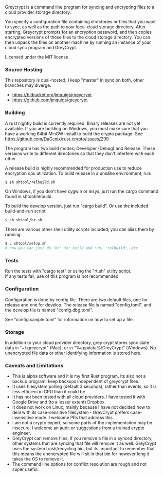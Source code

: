 Greycrypt is a command line program for syncing and encrypting files to a 
cloud provider storage directory.

You specify a configuration file containing directories or files that you want 
to sync, as well as the path to your local cloud storage directory.  After 
starting, Greycrypt prompts for an encryption password, and then copies 
encrypted versions of those files to the cloud storage directory.  You can 
then unpack the files on another machine by running an instance of your 
cloud sync program and GreyCrypt.

Licensed under the MIT license.

### Source Hosting

This repository is dual-hosted; I keep "master" in sync on both, other 
branches may diverge.

* https://bitbucket.org/jmquigs/greycrypt
* https://github.com/jmquigs/greycrypt

### Building 

A rust nightly build is currently required.  Binary releases are not 
yet available.  If you are building on Windows, you must make sure that you 
have a working 64bit MinGW install to build the crypto package.
See https://github.com/DaGenix/rust-crypto/issues/299

The program has two build modes; Developer (Debug) and Release.  These 
versions write to different directories so that they don't interfere with 
each other.  

A release build is highly recommended for production use to reduce encryption
cpu utilization.  To build release in a unixlike environment, run:

```bash
$ sh shtool/relbuild.sh
```

On Windows, if you don't have cygwin or msys, just run the cargo command 
found in shtool/relbuild.

To build the develop version, just run "cargo build".  Or use the included 
build-and-run script
 
```bash
$ sh shtool/br.sh
```

There are various other shell utility scripts included; you can alias them
by running
```bash
$ . shtool/setup.sh
# now you can just do "br" for build and run, "relbuild", etc
```

### Tests

Run the tests with "cargo test" or using the "rt.sh" utility script.  
If any tests fail, use of this program is not recommended.

### Configuration

Configuration is done by config file.  There are two default files, 
one for release and one for develop.  The release file is named 
"config.toml", and the develop file is named "config.dbg.toml".

See "config.sample.toml" for information on how to set up a file.

### Storage

In addition to your cloud provider directory, grey crypt stores 
sync state data in "~/.greycrypt" (Mac), or in "%appdata%\GreyCrypt"
(Windows).  No unencrypted file data or other identifying information 
is stored here.

### Caveats and Limitations

* This is alpha software and it is my first Rust program.  Its also not a 
backup program; keep backups independent of greycrypt files.
* It uses filesystem polling (default 3 seconds), rather than 
events, so it is less efficient in CPU than it could be.
* It has not been tested with all cloud providers.  I have tested it with 
Google Drive and (to a lesser extent) Dropbox.
* It does not work on Linux, mainly because I have not decided how to deal
with its case-sensitive filesystem - GreyCrypt prefers case-insensitive
mode.  I welcome PRs that address this.
* I am not a crypto expert, so some parts of the implementation may be 
insecure.  I welcome an audit or suggestions from a trained crypto engineer.
* GreyCrypt can remove files; if you remove a file in a synced directory,
other systems that are syncing that file will remove it as well.
GreyCrypt uses the system trash/recycling bin, but its important to 
remember that this means the unencrypted file will sit in that bin 
for however long it takes the OS to remove it.  
* The command line options for conflict resolution are rough and 
not super useful.